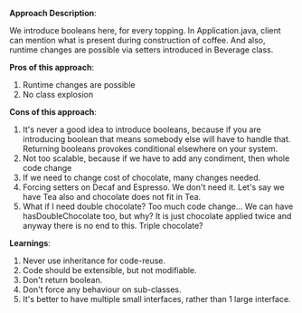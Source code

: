 **Approach Description**:

We introduce booleans here, for every topping. In Application.java, client can mention what is present during
construction of coffee. And also, runtime changes are possible via setters introduced in Beverage class.

**Pros of this approach**:

1. Runtime changes are possible
2. No class explosion

**Cons of this approach**:

1. It's never a good idea to introduce booleans, because if you are introducing boolean that means somebody else will
   have to handle that. Returning booleans provokes conditional elsewhere on your system.
2. Not too scalable, because if we have to add any condiment, then whole code change
3. If we need to change cost of chocolate, many changes needed.
4. Forcing setters on Decaf and Espresso. We don't need it. Let's say we have Tea also and chocolate does not fit in
   Tea.
5. What if I need double chocolate? Too much code change... We can have hasDoubleChocolate too, but why? It is just
   chocolate applied twice and anyway there is no end to this. Triple chocolate?

**Learnings**:

1. Never use inheritance for code-reuse.
2. Code should be extensible, but not modifiable.
3. Don't return boolean.
4. Don't force any behaviour on sub-classes.
5. It's better to have multiple small interfaces, rather than 1 large interface.
